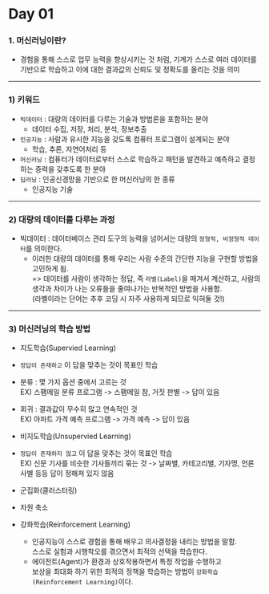 # Day 01  

### 1. 머신러닝이란?  
* 경험을 통해 스스로 업무 능력을 향상시키는 것 처럼, 기계가 스스로 여러 데이터를 기반으로 학습하고 이에 대한 결과값의 신뢰도 및 정확도를 올리는 것을 의미  
-----------------------------------------------
### 1) 키워드  
* `빅데이터` : 대량의 데이터를 다루는 기술과 방법론을 포함하는 분야  
  * 데이터 수집, 저장, 처리, 분석, 정보추출  
* `인공지능` : 사람과 유시한 지능을 갖도록 컴퓨터 프로그램이 설계되는 분야  
  * 학습, 추론, 자연어처리 등  
* `머신러닝` : 컴퓨터가 데이터로부터 스스로 학습하고 패턴을 발견하고 예측하고 결정하는 증력을 갖추도록 한 분야  
* `딥러닝` : 인공신경망을 기반으로 한 머신러닝의 한 종류  
  * 인공지능 기술  

-----------------------------------------------

### 2) 대량의 데이터를 다루는 과정  
* 빅데이터 : 데이터베이스 관리 도구의 능력을 넘어서는 대량의 `정형적, 비정형적 데이터`를 의미한다.  
  * 이러한 대량의 데이터를 통해 우리는 사람 수준의 간단한 지능을 구현할 방법을 고민하게 됨.  
  => 데이터를 사람이 생각하는 정답, 즉 `라벨(Label)`을 매겨서 계산하고, 사람의 생각과 차이가 나는 오류들을 줄여나가는 반복적인 방법을 사용함.  
 (라벨이라는 단어는 추후 코딩 시 자주 사용하게 되므로 익혀둘 것!)  


-----------------------------------------------

### 3) 머신러닝의 학습 방법  
* 지도학습(Supervied Learning)  
 * `정답이 존재하고` 이 답을 맞추는 것이 목표인 학습  
  * 분류 : 몇 가지 옵션 중에서 고르는 것  
  EX) 스팸메일 분류 프로그램 -> 스팸메일 참, 거짓 판별 -> 답이 있음  
  * 회귀 : 결과값이 무수히 많고 연속적인 것  
  EX) 아파트 가격 예측 프로그램 -> 가격 예측 -> 답이 있음  

* 비지도학습(Unsupervied Learning)  
 * `정답이 존재하지 않고` 이 답을 맞추는 것이 목표인 학습  
 EX) 신문 기사를 비슷한 기사들끼리 묶는 것 -> 날짜별, 카테고리별, 기자명, 언론사별 등등 답이 정해져 있지 않음  
 * 군집화(클러스터링)  
 * 차원 축소  
* 강화학습(Reinforcement Learning)  
  * 인공지능이 스스로 경험을 통해 배우고 의사결정을 내리는 방법을 말함.  
  스스로 실험과 시행착오를 겪으면서 최적의 선택을 학습한다.  
  * 에이전트(Agent)가 환경과 상호작용하면서 특정 작업을 수행하고  
  보상을 최대화 하기 위한 최적의 정책을 학습하는 방법이 `강화학습(Reinforcement Learning)`이다.  














